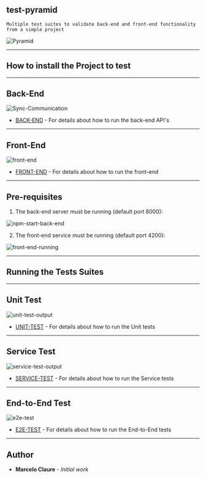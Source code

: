 ## test-pyramid
```
Multiple test suites to validate back-end and front-end functionality from a simple project
```
![Pyramid](https://user-images.githubusercontent.com/24611413/67211292-7c9ae900-f3e8-11e9-8506-25d91f7f3ecf.jpg)

---
## How to install the Project to test
---

## Back-End
![Sync-Communication](https://user-images.githubusercontent.com/24611413/62910994-b8626400-bd50-11e9-923b-ef0d5d8f3c1f.jpg)

* [BACK-END](https://github.com/mclaure/test-pyramid/tree/master/src/back-end) - For details about how to run the back-end API's 
---
## Front-End
![front-end](https://user-images.githubusercontent.com/24611413/67206749-49ecf280-f3e0-11e9-95cb-96f086559955.jpg)
* [FRONT-END](https://github.com/mclaure/test-pyramid/tree/master/src/front-end) - For details about how to run the front-end 

---

## Pre-requisites
1. The back-end server must be running (default port 8000):

![npm-start-back-end](https://user-images.githubusercontent.com/24611413/67206646-13af7300-f3e0-11e9-8474-040a7dc4e94d.jpg)

2. The front-end service must be running (default port 4200):

![front-end-running](https://user-images.githubusercontent.com/24611413/67209810-0d23fa00-f3e6-11e9-8812-2da29c8c6d20.jpg)

---

## Running the Tests Suites

---
## Unit Test
![unit-test-output](https://user-images.githubusercontent.com/24611413/67208998-8c183300-f3e4-11e9-802c-291e530a4d6a.jpg)

* [UNIT-TEST](https://github.com/mclaure/test-pyramid/tree/master/test/unit-test) - For details about how to run the Unit tests 
---
## Service Test
![service-test-output](https://user-images.githubusercontent.com/24611413/67209554-91c24880-f3e5-11e9-81a7-1d160411a342.jpg)

* [SERVICE-TEST](https://github.com/mclaure/test-pyramid/tree/master/test/service-test) - For details about how to run the Service tests
---
## End-to-End Test
![e2e-test](https://user-images.githubusercontent.com/24611413/67210091-7efc4380-f3e6-11e9-8ddd-1746c642fba7.jpg)

* [E2E-TEST](https://github.com/mclaure/test-pyramid/tree/master/test/e2e-test) - For details about how to run the End-to-End tests
---
## Author

* **Marcelo Claure** - *Initial work*
